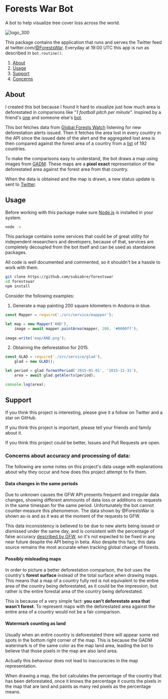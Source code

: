# Forests War Bot
A bot to help visualize tree cover loss across the world.

![logo_300](https://user-images.githubusercontent.com/61125897/76841080-8eb67180-6838-11ea-8173-62c5ef5ce0b0.png)

This package contains the application that runs and serves the Twitter feed at twitter.com/[@ForestsWar](https://twitter.com/ForestsWar). Everyday at 19:00 UTC this app is run as described in `bot.routine()`.

1. [About](#About)
2. [Usage](#Usage)
3. [Support](#Support)
4. [Concerns](#Concerns-about-accuracy-and-processing-of-data)

## About
I created this bot because I found it hard to visualize just how much area is deforestated in comparisons like "*1 football pitch per minute*". Inspired by a friend's [one](https://gitlab.com/wishiwasrubin/fwbot) and someone else's [bot](https://twitter.com/WorldWarBot).

This bot fetches data from [Global Forests Watch](https://www.globalforestwatch.org/) listening for new deforestation alerts issued. Then it fetches the area lost in every country in the API since the issued date of the alert and the aggregated lost area is then compared against the forest area of a country from a [list](https://en.wikipedia.org/wiki/List_of_countries_by_forest_area) of 192 countries.

To make the comparisons easy to understand, the bot draws a map using images from [GADM](https://gadm.org/). These maps are a **pixel exact** representation of the deforestated area against the forest area from that country.

When the data is obtained and the map is drawn, a new status update is sent to [Twitter](https://twitter.com/ForestWar).

## Usage
Before working with this package make sure [Node.js](https://nodejs.org/en/) is installed in your system.
```bash
node -v
```

This package contains some services that could be of great utility for independent researchers and developers, because of that, services are completely decoupled from the bot itself and can be used as standalone packages.

All code is well documented and commented, so it shouldn't be a hassle to work with them.

```bash
git clone https://github.com/subiabre/forestswar
cd forestswar
npm install
```

Consider the following examples:

1. Generate a map painting 200 square kilometers in Andorra in blue.
```js
const Mapper = require('./src/service/mappper');

let map = new Mapper('AND'),
    image = await mapper.paintArea(mapper, 200, '#0000ff');
        
image.write('map/AND.png');
```

2. Obtaining the deforestation for 2015.
```js
const GLAD = require('./src/service/glad'),
    glad = new GLAD();

let period = glad.formatPeriod('2015-01-01', '2015-12-31'),
    area = await glad.getAlerts(period);

console.log(area);
```

## Support
If you think this project is interesting, please give it a follow on Twitter and a star on GitHub.

If you think this project is important, please tell your friends and family about it.

If you think this project could be better, Issues and Pull Requests are open.

### Concerns about accuracy and processing of data:
The following are some notes on this project's data usage with explanations about why they occur and how does this project attempt to fix them.

#### Data changes in the same periods

Due to unknown causes the GFW API presents frequent and irregular data changes, showing different ammounts of data loss or additions on requests in the same timespan for the same period. Unfortunately the bot cannot counter-measure this phenomenon. The data shown by @ForestsWar is shown as-is and as it was at the moment of the requests to GFW.

This data inconsistency is believed to be due to new alerts being issued or dismissed under the same day, and is consistent with the percentage of false accuracy [described by GFW](https://blog.globalforestwatch.org/data-and-research/how-accurate-is-accurate-enough-examining-the-glad-global-tree-cover-change-data-part-1), so it's not expected to be fixed in any near future despite the API being in beta. Also despite this fact, this data source remains the most accurate when tracking global change of forests.

#### Possibly misleading maps
In order to picture a better deforestation comparison, the bot uses the country's **forest surface** instead of the total surface when drawing maps. This means that a map of a country fully red is not equivalent to the entire area of the country being deforestated, as it could be the impression, but rather is the entire forestal area of the country being deforestated.

This is because of a very simple fact: **you can't deforestate area that wasn't forest**. To represent maps with the deforestated area against the entire area of a country would not be a fair comparison.

#### Watermark counting as land
Usually when an entire country is deforestated there will appear some red spots in the bottom right corner of the map. This is because the GADM watermark is of the same color as the map land area, leading the bot to believe that those pixels in the map are also land area.

Actually this behaviour does not lead to inaccuracies in the map representation.

When drawing a map, the bot calculates the percentage of the country that has been deforestated, once it knows the percentage it counts the pixels in the map that are land and paints as many red pixels as the percentage means.

